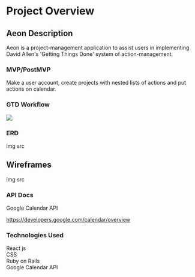 # Project Overview

## Aeon Description

Aeon is a project-management application to assist users in implementing David Allen's 'Getting Things Done' system of action-management.

### MVP/PostMVP

Make a user account, create projects with nested lists of actions and put actions on calendar.

### GTD Workflow

<img src="https://i.redd.it/tmz66sb3rd811.jpg">

### ERD

img src

## Wireframes

img src

### API Docs

Google Calendar API

https://developers.google.com/calendar/overview

### Technologies Used

React js
<br> CSS
<br> Ruby on Rails
<br> Google Calendar API

